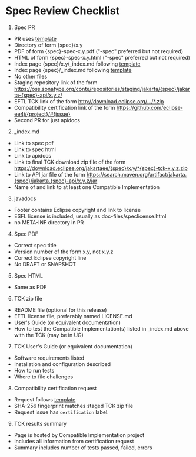 # Spec Review Checklist

1. Spec PR
  * PR uses [template](https://github.com/jakartaee/specifications/blob/master/pull_request_template.md)
  * Directory of form {spec}/x.y
  * PDF of form {spec}-spec-x.y.pdf ("-spec" preferred but not required)
  * HTML of form {spec}-spec-x.y.html ("-spec" preferred but not required)
  * Index page {spec}/x.y/_index.md following [template](https://github.com/jakartaee/specification-committee/blob/master/spec_page_template.md)
  * Index page {spec}/_index.md following [template](https://github.com/jakartaee/specification-committee/blob/master/spec_index_template.md)
  * No other files
  * Staging repository link of the form https://oss.sonatype.org/conte/repositories/staging/jakarta/{spec}/jakarta-{spec}-api/x.y.z/
  * EFTL TCK link of the form http://download.eclipse.org/.../*.zip
  * Compatibility certification link of the form https://github.com/eclipse-ee4j/{project}/#{issue}
  * Second PR for just apidocs

2. _index.md
  * Link to spec pdf
  * Link to spec html
  * Link to apidocs
  * Link to final TCK download zip file of the form https://download.eclipse.org/jakartaee/{spec}/x.y/*{spec}-tck-x.y.z.zip
  * Link to API jar file of the form https://search.maven.org/artifact/jakarta.{spec}/jakarta.{spec}-api/x.y.z/jar
  * Name of and link to at least one Compatible Implementation

3. javadocs
  * Footer contains Eclipse copyright and link to license
  * ESFL license is included, usually as doc-files/speclicense.html
  * no META-INF directory in PR

4. Spec PDF
  * Correct spec title
  * Version number of the form x.y, not x.y.z
  * Correct Eclipse copyright line
  * No DRAFT or SNAPSHOT

5. Spec HTML
  * Same as PDF

6. TCK zip file
  * README file (optional for this release)
  * EFTL license file, preferably named LICENSE.md
  * User's Guide (or equivalent documentation)
  * How to test the Compatible Implementation(s) listed in _index.md above with the TCK (may be in UG)

7. TCK User's Guide (or equivalent documentation)
  * Software requirements listed
  * Installation and configuration described
  * How to run tests
  * Where to file challenges

8. Compatibility certification request
  * Request follows [template](https://github.com/jakartaee/specification-committee/blob/master/compatibility-certification-request.md)
  * SHA-256 fingerprint matches staged TCK zip file
  * Request issue has `certification` label.

9. TCK results summary
  * Page is hosted by Compatible Implementation project
  * Includes all information from certification request
  * Summary includes number of tests passed, failed, errors
